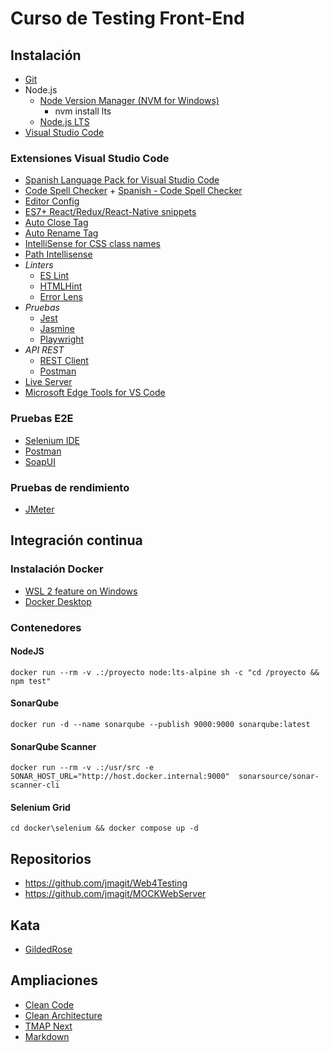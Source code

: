# Curso de Testing Front-End

## Instalación

- [Git](https://git-scm.com/)
- Node.js
  - [Node Version Manager (NVM for Windows)](https://github.com/coreybutler/nvm-windows/releases)
    - nvm install lts
  - [Node.js LTS](https://nodejs.org)
- [Visual Studio Code](https://code.visualstudio.com/download#)

### Extensiones Visual Studio Code

- [Spanish Language Pack for Visual Studio Code](https://marketplace.visualstudio.com/items?itemName=MS-CEINTL.vscode-language-pack-es)
- [Code Spell Checker](https://marketplace.visualstudio.com/items?itemName=streetsidesoftware.code-spell-checker) + [Spanish - Code Spell Checker](https://marketplace.visualstudio.com/items?itemName=streetsidesoftware.code-spell-checker-spanish)
- [Editor Config](https://marketplace.visualstudio.com/items?itemName=EditorConfig.EditorConfig)
- [ES7+ React/Redux/React-Native snippets](https://marketplace.visualstudio.com/items?itemName=dsznajder.es7-react-js-snippets)
- [Auto Close Tag](https://marketplace.visualstudio.com/items?itemName=formulahendry.auto-close-tag)
- [Auto Rename Tag](https://marketplace.visualstudio.com/items?itemName=formulahendry.auto-rename-tag)
- [IntelliSense for CSS class names](https://marketplace.visualstudio.com/items?itemName=Zignd.html-css-class-completion)
- [Path Intellisense](https://marketplace.visualstudio.com/items?itemName=christian-kohler.path-intellisense)
- *Linters*
  - [ES Lint](https://marketplace.visualstudio.com/items?itemName=dbaeumer.vscode-eslint)
  - [HTMLHint](https://marketplace.visualstudio.com/items?itemName=mkaufman.HTMLHint)
  - [Error Lens](https://marketplace.visualstudio.com/items?itemName=usernamehw.errorlens)
- *Pruebas*
  - [Jest](https://marketplace.visualstudio.com/items?itemName=Orta.vscode-jest)
  - [Jasmine](https://marketplace.visualstudio.com/items?itemName=xabikos.JasmineSnippets)
  - [Playwright](https://marketplace.visualstudio.com/items?itemName=ms-playwright.playwright)
- *API REST*
  - [REST Client](https://marketplace.visualstudio.com/items?itemName=humao.rest-client)
  - [Postman](https://marketplace.visualstudio.com/items?itemName=Postman.postman-for-vscode)
- [Live Server](https://marketplace.visualstudio.com/items?itemName=ritwickdey.LiveServer)
- [Microsoft Edge Tools for VS Code](https://marketplace.visualstudio.com/items?itemName=ms-edgedevtools.vscode-edge-devtools)

### Pruebas E2E

- [Selenium IDE](https://chromewebstore.google.com/detail/selenium-ide/mooikfkahbdckldjjndioackbalphokd?hl=es&utm_source=ext_sidebar)
- [Postman](https://www.postman.com/downloads/)
- [SoapUI](https://www.soapui.org/downloads/soapui/)

### Pruebas de rendimiento

- [JMeter](https://jmeter.apache.org/download_jmeter.cgi)

## Integración continua

### Instalación Docker

- [WSL 2 feature on Windows](https://learn.microsoft.com/es-es/windows/wsl/install)
- [Docker Desktop](https://www.docker.com/get-started/)

### Contenedores

#### NodeJS

    docker run --rm -v .:/proyecto node:lts-alpine sh -c "cd /proyecto && npm test"

#### SonarQube

    docker run -d --name sonarqube --publish 9000:9000 sonarqube:latest

#### SonarQube Scanner

    docker run --rm -v .:/usr/src -e SONAR_HOST_URL="http://host.docker.internal:9000"  sonarsource/sonar-scanner-cli

#### Selenium Grid

    cd docker\selenium && docker compose up -d

## Repositorios

- <https://github.com/jmagit/Web4Testing>
- <https://github.com/jmagit/MOCKWebServer>

## Kata

- [GildedRose](https://github.com/emilybache/GildedRose-Refactoring-Kata/blob/main/GildedRoseRequirements_es.md)

## Ampliaciones

- [Clean Code](https://www.amazon.es/Clean-Code-Handbook-Software-Craftsmanship/dp/0132350882)
- [Clean Architecture](https://blog.cleancoder.com/uncle-bob/2012/08/13/the-clean-architecture.html)
- [TMAP Next](https://www.tmap.net/)
- [Markdown](https://www.markdownguide.org/)
